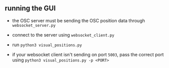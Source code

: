 ## running the GUI

* the OSC server must be sending the OSC position data through `websocket_server.py`

* connect to the server using `websocket_client.py`

* run `python3 visual_positions.py`

* if your websocket client isn't sending on port `5003`, pass the correct port using `python3 visual_positions.py -p <PORT>`
